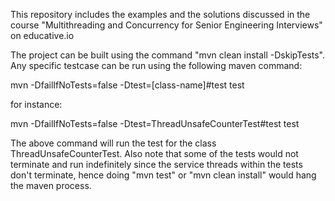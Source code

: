 This repository includes the examples and the solutions discussed in the course "Multithreading and Concurrency for 
Senior Engineering Interviews" on educative.io

The project can be built using the command "mvn clean install -DskipTests". Any specific testcase can be run using the 
following maven command:

mvn -DfailIfNoTests=false -Dtest=[class-name]#test test

for instance:

mvn -DfailIfNoTests=false -Dtest=ThreadUnsafeCounterTest#test test

The above command will run the test for the class ThreadUnsafeCounterTest. Also note that some of the tests would not
 terminate and run indefinitely since the service threads within the tests don't terminate, hence doing "mvn test" or 
 "mvn clean install" would hang the maven process.
